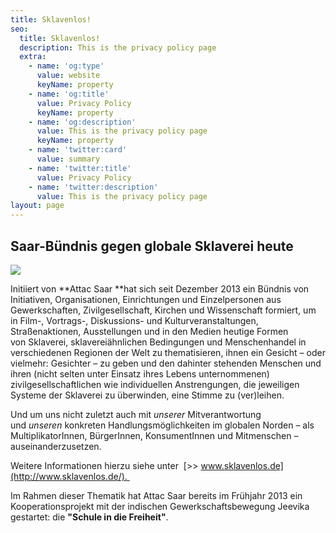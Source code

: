 ```yaml
---
title: Sklavenlos!
seo:
  title: Sklavenlos!
  description: This is the privacy policy page
  extra:
    - name: 'og:type'
      value: website
      keyName: property
    - name: 'og:title'
      value: Privacy Policy
      keyName: property
    - name: 'og:description'
      value: This is the privacy policy page
      keyName: property
    - name: 'twitter:card'
      value: summary
    - name: 'twitter:title'
      value: Privacy Policy
    - name: 'twitter:description'
      value: This is the privacy policy page
layout: page
---
```


## Saar-Bündnis gegen globale Sklaverei heute

![](https://preview--magenta-sloth-100f7.stackbit.dev/images/BrueckenschuleIndien.jpg)

Initiiert von \*\*Attac Saar \*\*hat sich seit Dezember 2013 ein Bündnis von Initiativen, Organisationen, Einrichtungen und Einzelpersonen aus Gewerkschaften, Zivilgesellschaft, Kirchen und Wissenschaft formiert, um in Film-, Vortrags-, Diskussions- und Kulturveranstaltungen, Straßenaktionen, Ausstellungen und in den Medien heutige Formen von Sklaverei, sklavereiähnlichen Bedingungen und Menschenhandel in verschiedenen Regionen der Welt zu thematisieren, ihnen ein Gesicht – oder vielmehr: Gesichter – zu geben und den dahinter stehenden Menschen und ihren (nicht selten unter Einsatz ihres Lebens unternommenen) zivilgesellschaftlichen wie individuellen Anstrengungen, die jeweiligen Systeme der Sklaverei zu überwinden, eine Stimme zu (ver)leihen.

Und um uns nicht zuletzt auch mit *unserer* Mitverantwortung und *unseren* konkreten Handlungsmöglichkeiten im globalen Norden – als MultiplikatorInnen, BürgerInnen, KonsumentInnen und Mitmenschen – auseinanderzusetzen.

Weitere Informationen hierzu siehe unter  [>> www.sklavenlos.de](http://www.sklavenlos.de/). 

Im Rahmen dieser Thematik hat Attac Saar bereits im Frühjahr 2013 ein Kooperationsprojekt mit der indischen Gewerkschaftsbewegung Jeevika gestartet: die **"Schule in die Freiheit"**.
